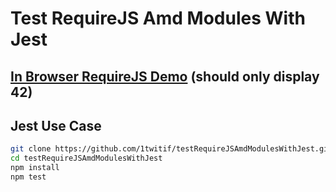 # Test RequireJS Amd Modules With Jest

## [In Browser RequireJS Demo](https://1twitif.github.io/testRequireJSAmdModulesWithJest/) (should only display 42)

## Jest Use Case
```sh
git clone https://github.com/1twitif/testRequireJSAmdModulesWithJest.git
cd testRequireJSAmdModulesWithJest
npm install
npm test
```
